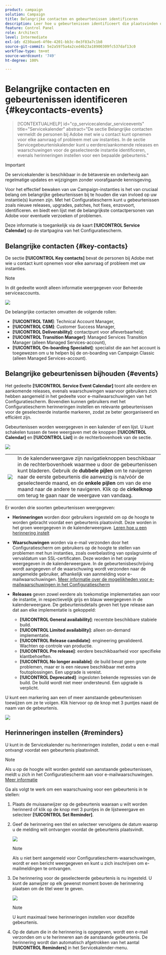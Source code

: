```yaml
---
product: campaign
solution: Campaign
title: Belangrijke contacten en gebeurtenissen identificeren
description: Leer hoe u gebeurtenissen identificeert die plaatsvinden op uw instanties en belangrijke contacten bij Adobe.
feature: Control Panel
role: Architect
level: Intermediate
exl-id: d230aae6-4f0e-4201-bb3c-0e3f83a7c1b8
source-git-commit: 5e2a5975a4a2ced4b23a18900309fc537daf13c0
workflow-type: tm+mt
source-wordcount: '749'
ht-degree: 100%

---
```


# Belangrijke contacten en gebeurtenissen identificeren {#keycontacts-events}

>[!CONTEXTUALHELP]
>id="cp_servicecalendar_serviceevents"
>title="Servicekalender"
>abstract="De sectie Belangrijke contacten vermeldt de personen bij Adobe met wie u contact kunt opnemen voor elke aanvraag of probleem met uw instanties. In de sectie Servicegebeurteniskalender kunt u eerdere/aankomende releases en waarschuwingen voor de geselecteerde instantie identificeren, evenals herinneringen instellen voor een bepaalde gebeurtenis."

>[!IMPORTANT]
>
>De servicekalender is beschikbaar in de bètaversie en onderhevig aan regelmatige updates en wijzigingen zonder voorafgaande kennisgeving.

Voor het effectief bewaken van uw Campaign-instanties is het van cruciaal belang om belangrijke gebeurtenissen bij te houden die van invloed op uw instantie(s) kunnen zijn. Met het Configuratiescherm kunt u gebeurtenissen zoals nieuwe releases, upgrades, patches, hot fixes, enzovoort, identificeren. en biedt een lijst met de belangrijkste contactpersonen van Adobe voor eventuele verzoeken of problemen.

Deze informatie is toegankelijk via de kaart **[!UICONTROL Service Calendar]** op de startpagina van het Configuratiescherm.

## Belangrijke contacten {#key-contacts}

De sectie **[!UICONTROL Key contacts]** bevat de personen bij Adobe met wie u contact kunt opnemen voor elke aanvraag of probleem met uw instanties.

>[!NOTE]
>
>In dit gedeelte wordt alleen informatie weergegeven voor Beheerde serviceaccounts.

![](assets/service-events-contacts.png)

De belangrijke contacten omvatten de volgende rollen:

* **[!UICONTROL TAM]**: Technical Account Manager,
* **[!UICONTROL CSM]**: Customer Success Manager,
* **[!UICONTROL Deliverability]**: contactpunt voor afleverbaarheid;
* **[!UICONTROL Transition Manager]**: Managed Services Transition Manager (alleen Managed Services-account),
* **[!UICONTROL On-boarding Specialist]**: specialist die aan het account is toegewezen om u te helpen bij de on-boarding van Campaign Classic (alleen Managed Services-account).

## Belangrijke gebeurtenissen bijhouden {#events}

Het gedeelte **[!UICONTROL Service Event Calendar]** toont alle eerdere en aankomende releases, evenals waarschuwingen waarvoor gebruikers zich hebben aangemeld in het gedeelte voor e-mailwaarschuwingen van het Configuratiescherm. Bovendien kunnen gebruikers met het Configuratiescherm herinneringen instellen en relevante gebeurtenissen voor de geselecteerde instantie markeren, zodat ze beter georganiseerd en efficiënt zijn.

Gebeurtenissen worden weergegeven in een kalender of een lijst. U kunt schakelen tussen de twee weergaven met de knoppen **[!UICONTROL Calendar]** en **[!UICONTROL List]** in de rechterbovenhoek van de sectie.

![](assets/service-events-calendar.png)

<table><tr style="border: 0;">
<td><img src="assets/do-not-localize/nav-buttons.png">
</td><td>In de kalenderweergave zijn navigatieknoppen beschikbaar in de rechterbovenhoek waarmee u door de gebeurtenissen kunt bladeren. Gebruik de <b>dubbele pijlen</b> om te navigeren naar de eerste gebeurtenis die aanwezig is na/vóór de geselecteerde maand, en de <b>enkele pijlen</b> om van de ene maand naar de andere te navigeren. Klik op de <b>cirkelknop</b> om terug te gaan naar de weergave van vandaag.</td>
</tr></table>

Er worden drie soorten gebeurtenissen weergegeven:

* **Herinneringen** worden door gebruikers ingesteld om op de hoogte te worden gebracht voordat een gebeurtenis plaatsvindt. Deze worden in het groen weergegeven in de kalenderweergave. [Leren hoe u een herinnering instelt](#reminders)
* **Waarschuwingen** worden via e-mail verzonden door het Configuratiescherm om gebruikers op de hoogte te stellen van problemen met hun instanties, zoals overbelasting van opslagruimte of vervaldatum van SSL-certificaten. Deze worden in het oranje weergegeven in de kalenderweergave. In de gebeurtenisbeschrijving wordt aangegeven of de waarschuwing wordt verzonden naar de aangemelde gebruiker, afhankelijk van aanmelding voor e-mailwaarschuwingen. [Meer informatie over de mogelijkheden voor e-mailwaarschuwingen in het Configuratiescherm](../performance-monitoring/using/email-alerting.md)

* **Releases** geven zowel eerdere als toekomstige implementaties aan voor de instantie, in respectievelijk grijs en blauw weergegeven in de kalenderweergave. De gebeurtenisdetails geven het type release aan dat aan elke implementatie is gekoppeld:

   * **[!UICONTROL General availability]**: recentste beschikbare stabiele build.
   * **[!UICONTROL Limited availability]**: alleen on-demand implementatie.
   * **[!UICONTROL Release candidate]**: engineering gevalideerd. Wachten op controle van productie.
   * **[!UICONTROL Pre release]**: eerdere beschikbaarheid voor specifieke klantbehoeften.
   * **[!UICONTROL No longer available]**: de build bevat geen grote problemen, maar er is een nieuwe beschikbaar met extra foutoplossingen. Een upgrade is vereist.
   * **[!UICONTROL Deprecated]**: ingesloten bekende regressies van de build. De build wordt niet meer ondersteund. Een upgrade is verplicht.

U kunt een markering aan een of meer aanstaande gebeurtenissen toewijzen om ze te volgen. Klik hiervoor op de knop met 3 puntjes naast de naam van de gebeurtenis.

![](assets/service-events-flag.png)

## Herinneringen instellen {#reminders}

U kunt in de Servicekalender nu herinneringen instellen, zodat u een e-mail ontvangt voordat een gebeurtenis plaatsvindt.

>[!NOTE]
>
>Als u op de hoogte wilt worden gesteld van aanstaande gebeurtenissen, meldt u zich in het Configuratiescherm aan voor e-mailwaarschuwingen. [Meer informatie](../performance-monitoring/using/email-alerting.md)

Ga als volgt te werk om een waarschuwing voor een gebeurtenis in te stellen:

1. Plaats de muisaanwijzer op de gebeurtenis waaraan u wilt worden herinnerd of klik op de knop met 3 puntjes in de lijstweergave en selecteer **[!UICONTROL Set Reminder]**.

1. Geef de herinnering een titel en selecteer vervolgens de datum waarop u de melding wilt ontvangen voordat de gebeurtenis plaatsvindt.

   ![](assets/service-events-set-reminder.png)

   >[!NOTE]
   >
   >Als u niet bent aangemeld voor Configuratiescherm-waarschuwingen, wordt er een bericht weergegeven en kunt u zich inschrijven om e-mailmeldingen te ontvangen.

1. De herinnering voor de geselecteerde gebeurtenis is nu ingesteld. U kunt de aanwijzer op elk gewenst moment boven de herinnering plaatsen om de titel weer te geven.

   ![](assets/service-events-reminder.png)

   >[!NOTE]
   >
   >U kunt maximaal twee herinneringen instellen voor dezelfde gebeurtenis.

1. Op de datum die in de herinnering is opgegeven, wordt een e-mail verzonden om u te herinneren aan de aanstaande gebeurtenis. De herinnering wordt dan automatisch afgetrokken van het aantal **[!UICONTROL Reminders]** in het Servicekalender-menu.
